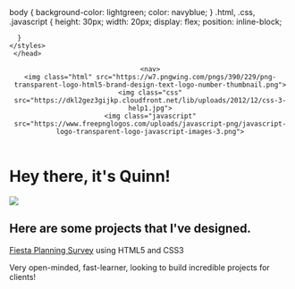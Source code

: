 <!DOCTYPE html>
<html lang="en">
   <head><styles>
      body {
     background-color: lightgreen;
     color: navyblue;
     }
      .html, .css, .javascript {
      height: 30px;
      width: 20px;
      display: flex;
      position: inline-block;

      }
    </styles>
     </head>
  <body>
  <header>
   
    <nav>
    <img class="html" src="https://w7.pngwing.com/pngs/390/229/png-transparent-logo-html5-brand-design-text-logo-number-thumbnail.png">
    <img class="css" src="https://dkl2gez3gijkp.cloudfront.net/lib/uploads/2012/12/css-3-help1.jpg">
    <img class="javascript" src="https://www.freepnglogos.com/uploads/javascript-png/javascript-logo-transparent-logo-javascript-images-3.png">
    
  </nav>
  </header>
  <main>
    <h1>Hey there, it's Quinn!</h1>
    <img src="https://sdk.bitmoji.com/render/panel/20054902-102690400939_1-s5-v1.png?transparent=1&palette=1&scale=2">
    <h2>Here are some projects that I've designed.</h2>
    <p><a class="fiesta survey" href="">Fiesta Planning Survey</a> using HTML5 and CSS3</p>
    <p>Very open-minded, fast-learner, looking to build incredible projects for clients!</p>
    <img class="cute gif" src="
    

  </main>
  
  </body>
</html>
